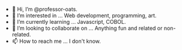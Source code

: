 - 👋 Hi, I’m @professor-oats.
- 👀 I’m interested in ... Web development, programming, art.
- 🌱 I’m currently learning ... Javascript, COBOL.
- 💞️ I’m looking to collaborate on ... Anything fun and related or non-related.
- 📫 How to reach me ... I don't know.

<!---
professor-oats/professor-oats is a ✨ special ✨ repository because its `README.md` (this file) appears on your GitHub profile.
You can click the Preview link to take a look at your changes.
--->
